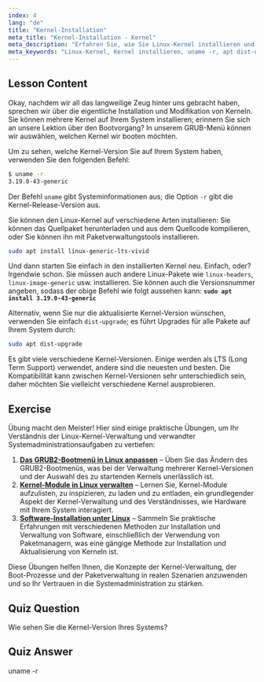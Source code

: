```yaml
---
index: 4
lang: "de"
title: "Kernel-Installation"
meta_title: "Kernel-Installation - Kernel"
meta_description: "Erfahren Sie, wie Sie Linux-Kernel installieren und verwalten. Entdecken Sie Kernel-Versionen, verwenden Sie `uname -r` und apt-Befehle. Beginnen Sie Ihre Linux-Kernel-Reise!"
meta_keywords: "Linux-Kernel, Kernel installieren, uname -r, apt dist-upgrade, Kernel-Verwaltung, Linux-Tutorial, Linux für Anfänger, Linux-Anleitung"
---
```


## Lesson Content

Okay, nachdem wir all das langweilige Zeug hinter uns gebracht haben, sprechen wir über die eigentliche Installation und Modifikation von Kerneln. Sie können mehrere Kernel auf Ihrem System installieren; erinnern Sie sich an unsere Lektion über den Bootvorgang? In unserem GRUB-Menü können wir auswählen, welchen Kernel wir booten möchten.

Um zu sehen, welche Kernel-Version Sie auf Ihrem System haben, verwenden Sie den folgenden Befehl:

```bash
$ uname -r
3.19.0-43-generic
```

Der Befehl `uname` gibt Systeminformationen aus; die Option `-r` gibt die Kernel-Release-Version aus.

Sie können den Linux-Kernel auf verschiedene Arten installieren: Sie können das Quellpaket herunterladen und aus dem Quellcode kompilieren, oder Sie können ihn mit Paketverwaltungstools installieren.

```bash
sudo apt install linux-generic-lts-vivid
```

Und dann starten Sie einfach in den installierten Kernel neu. Einfach, oder? Irgendwie schon. Sie müssen auch andere Linux-Pakete wie `linux-headers`, `linux-image-generic` usw. installieren. Sie können auch die Versionsnummer angeben, sodass der obige Befehl wie folgt aussehen kann: **`sudo apt install 3.19.0-43-generic`**

Alternativ, wenn Sie nur die aktualisierte Kernel-Version wünschen, verwenden Sie einfach `dist-upgrade`; es führt Upgrades für alle Pakete auf Ihrem System durch:

```bash
sudo apt dist-upgrade
```

Es gibt viele verschiedene Kernel-Versionen. Einige werden als LTS (Long Term Support) verwendet, andere sind die neuesten und besten. Die Kompatibilität kann zwischen Kernel-Versionen sehr unterschiedlich sein, daher möchten Sie vielleicht verschiedene Kernel ausprobieren.

## Exercise

Übung macht den Meister! Hier sind einige praktische Übungen, um Ihr Verständnis der Linux-Kernel-Verwaltung und verwandter Systemadministrationsaufgaben zu vertiefen:

1. **[Das GRUB2-Bootmenü in Linux anpassen](https://labex.io/de/labs/comptia-customize-the-grub2-boot-menu-in-linux-590859)** – Üben Sie das Ändern des GRUB2-Bootmenüs, was bei der Verwaltung mehrerer Kernel-Versionen und der Auswahl des zu startenden Kernels unerlässlich ist.
2. **[Kernel-Module in Linux verwalten](https://labex.io/de/labs/comptia-manage-kernel-modules-in-linux-590865)** – Lernen Sie, Kernel-Module aufzulisten, zu inspizieren, zu laden und zu entladen, ein grundlegender Aspekt der Kernel-Verwaltung und des Verständnisses, wie Hardware mit Ihrem System interagiert.
3. **[Software-Installation unter Linux](https://labex.io/de/labs/linux-software-installation-on-linux-18005)** – Sammeln Sie praktische Erfahrungen mit verschiedenen Methoden zur Installation und Verwaltung von Software, einschließlich der Verwendung von Paketmanagern, was eine gängige Methode zur Installation und Aktualisierung von Kerneln ist.

Diese Übungen helfen Ihnen, die Konzepte der Kernel-Verwaltung, der Boot-Prozesse und der Paketverwaltung in realen Szenarien anzuwenden und so Ihr Vertrauen in die Systemadministration zu stärken.

## Quiz Question

Wie sehen Sie die Kernel-Version Ihres Systems?

## Quiz Answer

uname -r
